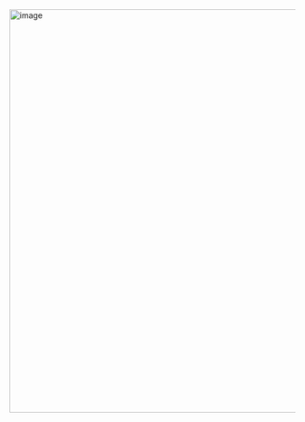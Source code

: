 <img width="831" height="711" alt="image" src="https://github.com/user-attachments/assets/bd6466a3-dc0e-4690-92b5-4d32da7080c4" />

